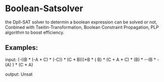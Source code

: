 # Boolean-Satsolver
the Dpll-SAT solver to determin a boolean expression can be solved or not, Conbined with Tseitin-Transformation, Boolean Constraint Propagation, PLP algorithm to boost efficiency.

## Examples:
input:  (-((B * (-A * C) * (-C)) * (C * B)))*B * ( B) * (C + A * C) * (B) * --(B * -(A) ) * (C * A)

output:  Unsat
